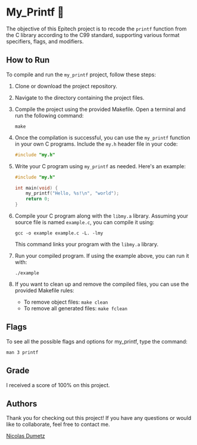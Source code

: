 # My_Printf 📝

The objective of this Epitech project is to recode the `printf` function from the C library according to the C99 standard, supporting various format specifiers, flags, and modifiers.

## How to Run

To compile and run the `my_printf` project, follow these steps:

1. Clone or download the project repository.

2. Navigate to the directory containing the project files.

3. Compile the project using the provided Makefile. Open a terminal and run the following command:
    ```
    make
    ```

4. Once the compilation is successful, you can use the `my_printf` function in your own C programs. Include the `my.h` header file in your code:

    ```c
    #include "my.h"
    ```

5. Write your C program using `my_printf` as needed. Here's an example:

    ```c
    #include "my.h"

    int main(void) {
        my_printf("Hello, %s!\n", "world");
        return 0;
    }
    ```

6. Compile your C program along with the `libmy.a` library. Assuming your source file is named `example.c`, you can compile it using:

    ```
    gcc -o example example.c -L. -lmy
    ```

   This command links your program with the `libmy.a` library.

7. Run your compiled program. If using the example above, you can run it with:

    ```
    ./example
    ```

8. If you want to clean up and remove the compiled files, you can use the provided Makefile rules:
    - To remove object files: `make clean`
    - To remove all generated files: `make fclean`

## Flags

To see all the possible flags and options for my_printf, type the command:
```
man 3 printf
```

## Grade

I received a score of 100% on this project.

## Authors
Thank you for checking out this project! If you have any questions or would like to collaborate, feel free to contact me.

[Nicolas Dumetz](mailto:nicolasdumetzpro@gmail.com)
